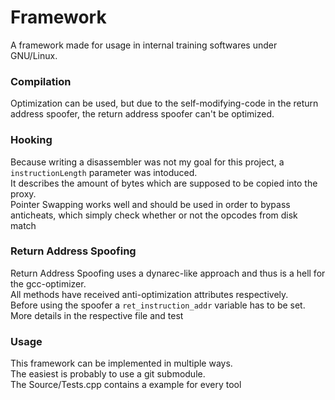 # Framework
A framework made for usage in internal training softwares under GNU/Linux.

### Compilation
Optimization can be used, but due to the self-modifying-code in the return address spoofer, the return address spoofer can't be optimized.

### Hooking
Because writing a disassembler was not my goal for this project, a `instructionLength` parameter was intoduced.  
It describes the amount of bytes which are supposed to be copied into the proxy.  
Pointer Swapping works well and should be used in order to bypass anticheats, which simply check whether or not the opcodes from disk match

### Return Address Spoofing
Return Address Spoofing uses a dynarec-like approach and thus is a hell for the gcc-optimizer.  
All methods have received anti-optimization attributes respectively.  
Before using the spoofer a ``ret_instruction_addr`` variable has to be set.  
More details in the respective file and test

### Usage
This framework can be implemented in multiple ways.  
The easiest is probably to use a git submodule.  
The Source/Tests.cpp contains a example for every tool
